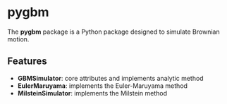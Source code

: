 # pygbm
The **pygbm** package is a Python package designed to simulate Brownian motion.

## Features
- **GBMSimulator**: core attributes and implements analytic method
- **EulerMaruyama**: implements the Euler-Maruyama method
- **MilsteinSimulator**: implements the Milstein method

